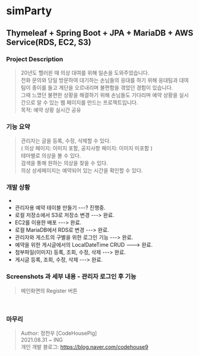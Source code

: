 # simParty
## Thymeleaf + Spring Boot + JPA + MariaDB + AWS Service(RDS, EC2, S3)
### Project Description
> 20년도 핼러윈 때 의상 대여를 위해 일손을 도와주었습니다. <br>
> 전화 문의와 당일 방문하여 대기하는 손님들의 응대를 하기 위해 응대팀과 대여팀이 종이를 들고 계단을 오르내리며 불편함을 겪었던 경험이 있습니다. <br>
> 그때 느꼈던 불편한 상황을 해결하기 위해 손님들도 기다리며 예약 상황을 실시간으로 알 수 있는 웹 페이지를 만드는 프로젝트입니다. <br>
> 목적: 예약 상황 실시간 공유 <br>

### 기능 요약
> 관리자는 글을 등록, 수정, 삭제할 수 있다. <br>
> ( 의상 페이지: 이미지 포함, 공지사항 페이지: 이미지 미포함 ) <br>
> 테마별로 의상을 볼 수 있다. <br>
> 검색을 통해 원하는 의상을 찾을 수 있다. <br>
> 의상 상세페이지는 예약되어 있는 시간을 확인할 수 있다. <br>

### 개발 상황
- 
- 관리자용 예약 테이블 만들기 ---? 진행중. <br> 
- 로컬 저장소에서 S3로 저장소 변경 ---> 완료. <br>
- EC2를 이용한 배포 ---> 완료. <br> 
- 로컬 MariaDB에서 RDS로 변경 ---> 완료. <br>
- 관리자와 게스트의 구별을 위한 로그인 기능 ---> 완료. <br>
- 예약을 위한 게시글에서의 LocalDateTime CRUD ---> 완료. <br>
- 첨부파일(이미지) 등록, 조회, 수정, 삭제 ---> 완료. <br>
- 게시글 등록, 조회, 수정, 삭제 ---> 완료. <br>

### Screenshots 과 세부 내용 - 관리자 로그인 후 기능
> 메인화면의 Register 버튼 <br>
<div>
  <img src=" " width="500"> 
</div>
<br>


### 마무리
> 
> Author: 정천우 [CodeHousePig] <br>
> 2021.08.31 ~ ING <br>
> 개인 개발 블로그: https://blog.naver.com/codehouse9
